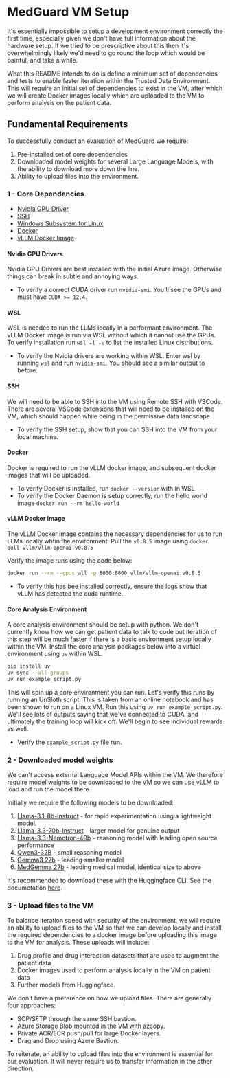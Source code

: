 # MedGuard VM Setup

It's essentially impossible to setup a development environment correctly the first time, especially given we don't have full information about the hardware setup. If we tried to be prescriptive about this then it's overwhelmingly likely we'd need to go round the loop which would be painful, and take a while.

What this README intends to do is define a minimum set of dependencies and tests to enable faster iteration within the Trusted Data Environment. This will require an initial set of dependencies to exist in the VM, after which we will create Docker images locally which are uploaded to the VM to perform analysis on the patient data.

## Fundamental Requirements

To successfully conduct an evaluation of MedGuard we require:
1. Pre-installed set of core dependencies
2. Downloaded model weights for several Large Language Models, with the ability to download more down the line.
3. Ability to upload files into the environment.

### 1 - Core Dependencies

- [Nvidia GPU Driver](https://learn.microsoft.com/en-us/azure/virtual-machines/windows/n-series-driver-setup)
- [SSH](https://learn.microsoft.com/en-us/azure/virtual-machines/linux/mac-create-ssh-keys)
- [Windows Subsystem for Linux](https://learn.microsoft.com/en-us/windows/wsl/install)
- [Docker](https://docs.docker.com/engine/install/)
- [vLLM Docker Image](https://hub.docker.com/r/vllm/vllm-openai/tags)

#### Nvidia GPU Drivers

Nvidia GPU Drivers are best installed with the initial Azure image. Otherwise things can break in subtle and annoying ways. 

- To verify a correct CUDA driver run `nvidia-smi`. You'll see the GPUs and must have `CUDA >= 12.4`.

#### WSL
WSL is needed to run the LLMs locally in a performant environment. The vLLM Docker image is run via WSL without which it cannot use the GPUs. To verify installation run `wsl -l -v` to list the installed Linux distributions.

- To verify the Nvidia drivers are working within WSL. Enter wsl by running `wsl` and run `nvidia-smi`. You should see a similar output to before.

#### SSH

We will need to be able to SSH into the VM using Remote SSH with VSCode. There are several VSCode extensions that will need to be installed on the VM, which should happen while being in the permissive data landscape.

- To verify the SSH setup, show that you can SSH into the VM from your local machine.

#### Docker

Docker is required to run the vLLM docker image, and subsequent docker images that will be uploaded.

- To verify Docker is installed, run `docker --version` with in WSL
- To verify the Docker Daemon is setup correctly, run the hello world image `docker run --rm hello-world`


#### vLLM Docker Image

The vLLM Docker image contains the necessary dependencies for us to run LLMs locally whtin the environment. Pull the `v0.8.5` image using `docker pull vllm/vllm-openai:v0.8.5`

Verify the image runs using the code below:
```bash
docker run --rm --gpus all -p 8000:8000 vllm/vllm-openai:v0.8.5
```

- To verify this has bee installed correctly, ensure the logs show that vLLM has detected the cuda runtime.

#### Core Analysis Environment

A core analysis environment should be setup with python. We don't currently know how we can get patient data to talk to code but iteration of this step will be much faster if there is a basic environment setup locally within the VM. Install the core analysis packages below into a virtual environment using `uv` within WSL.

```bash
pip install uv
uv sync --all-groups
uv run example_script.py
```

This will spin up a core environment you can run. Let's verify this runs by running an UnSloth script. This is taken from an online notebook and has been shown to run on a Linux VM. Run this using `uv run example_script.py`. We'll see lots of outputs saying that we've connected to CUDA, and ultimately the training loop will kick off. We'll begin to see individual rewards as well.

- Verify the `example_script.py` file run.

### 2 - Downloaded model weights
We can't access external Language Model APIs within the VM. We therefore require model weights to be downloaded to the VM so we can use vLLM to load and run the model there.

Initially we require the following models to be downloaded:
1. [Llama-3.1-8b-Instruct](https://huggingface.co/meta-llama/Llama-3.1-8B-Instruct) - for rapid experimentation using a lightweight model.
2. [Llama-3.3-70b-Instruct](https://huggingface.co/meta-llama/Llama-3.3-70B-Instruct) - larger model for genuine output
3. [Llama-3.3-Nemotron-49b](https://huggingface.co/nvidia/Llama-3_3-Nemotron-Super-49B-v1) - reasoning model with leading open source performance
4. [Qwen3-32B](https://huggingface.co/Qwen/Qwen3-32B) - small reasoning model
5. [Gemma3 27b](google/gemma-3-27b-it) - leading smaller model
6. [MedGemma 27b](google/medgemma-27b-text-it) - leading medical model, identical size to above

It's recommended to download these with the Huggingface CLI. See the documetation [here](https://huggingface.co/docs/huggingface_hub/en/guides/cli).

### 3 - Upload files to the VM

To balance iteration speed with security of the environment, we will require an ability to upload files to the VM so that we can develop locally and install the required dependencies to a docker image before uploading this image to the VM for analysis. These uploads will include:

1. Drug profile and drug interaction datasets that are used to augment the patient data
2. Docker images used to perform analysis locally in the VM on patient data
3. Further models from Huggingface.

We don't have a preference on how we upload files. There are generally four approaches:

- SCP/SFTP through the same SSH bastion.
- Azure Storage Blob mounted in the VM with azcopy.
- Private ACR/ECR push/pull for large Docker layers.
- Drag and Drop using Azure Bastion.

To reiterate, an ability to upload files into the environment is essential for our evaluation. It will never require us to transfer information in the other direction.

